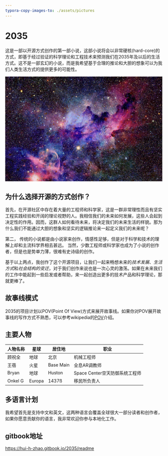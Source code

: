 ```yaml
---
typora-copy-images-to: ./assets/pictures
---
```


# 2035

这是一部以开源方式创作的第一部小说，这部小说将会以非常硬核(hard-core)的方式，即基于经过验证的科学理论和工程技术来预测我们在2035年及以后的生活方式。这不是一部玄幻的小说，而是我希望基于合理的推论和大胆的想象可以为我们人类生活方式的提供更多的可能性。

<img src="./assets/pictures/image-20220122162744973.png" alt="image-20220122162744973" style="zoom:75%;" />



## 为什么选择开源的方式创作？

首先，在开源社区中存在着大量的工程师和科学家，这是一群非常理性而且有坚实工程实践经验和开阔的理论视野的人。我相信我们的未来如何发展，这些人会起到决定性的作用。因而，这群人如何看待未来，将决定我们的未来生活的样貌。那为什么我们不能通过大胆的想象和坚实的逻辑推论来一起定义我们的未来呢？

第二， 传统的小说都是由小说家来创作，情感性足够，但是对于科学和技术的理解上却和主流科学界相去甚远。 当然，少数工程师或科学家也成为了小说的创作者，但是也是势单力薄，很难有史诗级的创作。

基于以上两点，我创作了这个开源项目，让我们一起来畅想未来的*技术发展*、*生活方式*和*社会结构的变迁*，对于我们创作来说也是一次心灵的激荡。如果在未来我们的工作中能起到一些启发或者帮助，来一起创造出更多的技术产品和科学理论，那就更棒了。

## 故事线模式

2035的项目计划以POV(Point Of View)方式来展开故事线。如果你对POV展开故事线的写作方式不熟悉，可以参考wikipedia的[POV](https://en.wikipedia.org/wiki/Narration#Narrative_point_of_view)介绍。

## 主要人物

| 人物名称 | 星球   | 居住地    | 职业                           |
| -------- | ------ | --------- | ------------------------------ |
| 顾祝全   | 地球   | 北京      | 机械工程师                     |
| 王蓓     | 火星   | Base Main | 全息AR调教师                   |
| Bryan    | 地球   | Huston    | Space Center空天防御系统工程师 |
| Onkel G  | Europa | 1437ß     | 移民所负责人                   |



## 多语言计划

我希望首先是支持中文和英文，这两种语言会覆盖全球很大一部分读者和创作者，如果你愿意贡献你的语言，我非常欢迎你参与本地化工作。 

## gitbook地址
https://hui-h-zhao.gitbook.io/2035/readme


